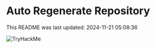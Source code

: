 # Auto Regenerate Repository

This README was last updated: 2024-11-21 05:08:36

 ![TryHackMe](https://tryhackme.com/badge/533634)